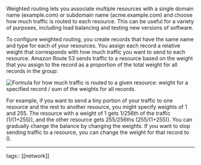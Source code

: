 
Weighted routing lets you associate multiple resources with a single domain name (example.com) or subdomain name (acme.example.com) and choose how much traffic is routed to each resource. This can be useful for a variety of purposes, including load balancing and testing new versions of software.

To configure weighted routing, you create records that have the same name and type for each of your resources. You assign each record a relative weight that corresponds with how much traffic you want to send to each resource. Amazon Route 53 sends traffic to a resource based on the weight that you assign to the record as a proportion of the total weight for all records in the group:

![
Formula for how much traffic is routed to a given resource: 
weight for a specified record / sum of the weights for all records.
](https://docs.aws.amazon.com/Route53/latest/DeveloperGuide/images/WRR_calculation.png)

For example, if you want to send a tiny portion of your traffic to one resource and the rest to another resource, you might specify weights of 1 and 255. The resource with a weight of 1 gets 1/256th of the traffic (1/(1+255)), and the other resource gets 255/256ths (255/(1+255)). You can gradually change the balance by changing the weights. If you want to stop sending traffic to a resource, you can change the weight for that record to 0.

___
tags:: [[network]] 